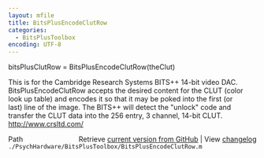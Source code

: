 ```yaml
---
layout: mfile
title: BitsPlusEncodeClutRow
categories:
  - BitsPlusToolbox
encoding: UTF-8
---
```


bitsPlusClutRow = BitsPlusEncodeClutRow(theClut)  

This is for the Cambridge Research Systems BITS++ 14-bit video DAC.  
BitsPlusEncodeClutRow accepts the desired content for the CLUT (color  
look up table) and encodes it so that it may be poked into the first (or  
last) line of the image. The BITS++ will detect the "unlock" code and  
transfer the CLUT data into the 256 entry, 3 channel, 14-bit CLUT.  
<http://www.crsltd.com/>


<div class="code_header" style="text-align:right;">
  <span style="float:left;">Path&nbsp;&nbsp;</span> <span class="counter">Retrieve <a href=
  "https://raw.github.com/Psychtoolbox-3/Psychtoolbox-3/beta/./PsychHardware/BitsPlusToolbox/BitsPlusEncodeClutRow.m">current version from GitHub</a> | View <a href=
  "https://github.com/Psychtoolbox-3/Psychtoolbox-3/commits/beta/./PsychHardware/BitsPlusToolbox/BitsPlusEncodeClutRow.m">changelog</a></span>
</div>
<div class="code">
  <code>./PsychHardware/BitsPlusToolbox/BitsPlusEncodeClutRow.m</code>
</div>
